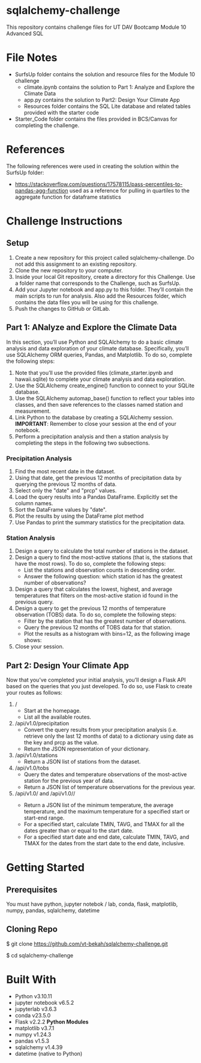 # sqlalchemy-challenge
This repository contains challenge files for UT DAV Bootcamp Module 10 Advanced SQL

# File Notes
* SurfsUp folder contains the solution and resource files for the Module 10 challenge
  * climate.ipynb contains the solution to Part 1: Analyze and Explore the Climate Data
  * app.py contains the solution to Part2: Design Your Climate App
  * Resources folder contains the SQL Lite database and related tables provided with the starter code
* Starter_Code folder contains the files provided in BCS/Canvas for completing the challenge.
   

# References
The following references were used in creating the solution within the SurfsUp folder:
 * https://stackoverflow.com/questions/17578115/pass-percentiles-to-pandas-agg-function used as a reference for pulling in quartiles to the aggregate function for dataframe statistics
 


# Challenge Instructions

## Setup
1. Create a new repository for this project called sqlalchemy-challenge. Do not add this assignment to an existing repository.
2. Clone the new repository to your computer.
3. Inside your local Git repository, create a directory for this Challenge. Use a folder name that corresponds to the Challenge, such as SurfsUp.
4. Add your Jupyter notebook and app.py to this folder. They’ll contain the main scripts to run for analysis. Also add the Resources folder, which contains the data files you will be using for this challenge.
5. Push the changes to GitHub or GitLab.

## Part 1: ANalyze and Explore the Climate Data
In this section, you’ll use Python and SQLAlchemy to do a basic climate analysis and data exploration of your climate database. Specifically, you’ll use SQLAlchemy ORM queries, Pandas, and Matplotlib. To do so, complete the following steps:
1. Note that you’ll use the provided files (climate_starter.ipynb and hawaii.sqlite) to complete your climate analysis and data exploration.
2. Use the SQLAlchemy create_engine() function to connect to your SQLite database.
3. Use the SQLAlchemy automap_base() function to reflect your tables into classes, and then save references to the classes named station and measurement.
4. Link Python to the database by creating a SQLAlchemy session.
**IMPORTANT**: Remember to close your session at the end of your notebook.
5. Perform a precipitation analysis and then a station analysis by completing the steps in the following two subsections.
### Precipitation Analysis
1. Find the most recent date in the dataset.
2. Using that date, get the previous 12 months of precipitation data by querying the previous 12 months of data.
3. Select only the "date" and "prcp" values.
4. Load the query results into a Pandas DataFrame. Explicitly set the column names.
5. Sort the DataFrame values by "date".
6. Plot the results by using the DataFrame plot method
7. Use Pandas to print the summary statistics for the precipitation data.
### Station Analysis
1. Design a query to calculate the total number of stations in the dataset.
2. Design a query to find the most-active stations (that is, the stations that have the most rows). To do so, complete the following steps:
     * List the stations and observation counts in descending order.
     * Answer the following question: which station id has the greatest number of observations?
3. Design a query that calculates the lowest, highest, and average temperatures that filters on the most-active station id found in the previous query.
4. Design a query to get the previous 12 months of temperature observation (TOBS) data. To do so, complete the following steps:
     * Filter by the station that has the greatest number of observations.
     * Query the previous 12 months of TOBS data for that station.
     * Plot the results as a histogram with bins=12, as the following image shows:
5. Close your session.

## Part 2: Design Your Climate App
Now that you’ve completed your initial analysis, you’ll design a Flask API based on the queries that you just developed. To do so, use Flask to create your routes as follows:
1. /
     * Start at the homepage.
     * List all the available routes.
2. /api/v1.0/precipitation
     * Convert the query results from your precipitation analysis (i.e. retrieve only the last 12 months of data) to a dictionary using date as the key and prcp as the value.
     * Return the JSON representation of your dictionary.
3. /api/v1.0/stations
     * Return a JSON list of stations from the dataset.
4. /api/v1.0/tobs
     * Query the dates and temperature observations of the most-active station for the previous year of data.
     * Return a JSON list of temperature observations for the previous year.
5. /api/v1.0/<start> and /api/v1.0/<start>/<end>
     * Return a JSON list of the minimum temperature, the average temperature, and the maximum temperature for a specified start or start-end range.
     * For a specified start, calculate TMIN, TAVG, and TMAX for all the dates greater than or equal to the start date.
     * For a specified start date and end date, calculate TMIN, TAVG, and TMAX for the dates from the start date to the end date, inclusive.

# Getting Started

## Prerequisites
You must have python, jupyter notebok / lab, conda, flask, matplotlib, numpy, pandas, sqlalchemy, datetime 

## Cloning Repo
$ git clone https://github.com/vt-bekah/sqlalchemy-challenge.git

$ cd sqlalchemy-challenge

# Built With
* Python v3.10.11
* jupyter notebook v6.5.2
* jupyterlab v3.6.3
* conda v23.5.0
* Flask v2.2.2
**Python Modules**
* matplotlib v3.7.1
* numpy v1.24.3
* pandas v1.5.3
* sqlalchemy v1.4.39
* datetime (native to Python)
